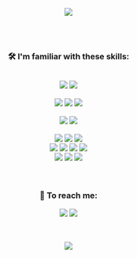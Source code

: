 <p align="center">
	<img align="center" src="https://capsule-render.vercel.app/api?type=rect&color=gradient&text=%20Junsang%20Mun%20&fontAlign=30&fontSize=30&textBg=true&desc=aka.%20%27jumun%27&descAlign=60&descAlignY=50" />
</p>
<br>
<br>
<h3 align="center"> 🛠 I'm familiar with these skills: </h3>
<br>
<div align="center">
	<img src="https://img.shields.io/badge/C-00599c?style=flat-square&logo=C&logoColor=white"/>
	<img src="https://img.shields.io/badge/Javascript-ffb13b?style=flat-square&logo=javascript&logoColor=white"/>
</div>
<br>
<div align="center">
	<img src="https://img.shields.io/badge/Node.js-339933?style=flat-square&logo=node.js&logoColor=white"/>
	<img src="https://img.shields.io/badge/Svelte-FF3E00?style=flat-square&logo=svelte&logoColor=white"/>
	<img src=https://img.shields.io/badge/Express-000000?style=flat-square&logo=Express&logoColor=white/>
</div>
<br>
<div align="center">
	<img src="https://img.shields.io/badge/OCI-F80000?style=flat-square&logo=oracle&logoColor=white"/>
	<img src="https://img.shields.io/badge/AWS-333664?style=flat-square&logo=amazon-aws&logoColor=white"/>
</div>
<br>
<div align="center">
	<img src="https://img.shields.io/badge/Notion-ffffff?style=flat-square&logo=Notion&logoColor=black"/>
	<img src="https://img.shields.io/badge/Slack-4A154B?style=flat-square&logo=Slack&logoColor=white"/>
	<img src="https://img.shields.io/badge/Visual Studio Code-007ACC?style=flat-square&logo=Visual Studio Code&logoColor=white"/>
	<br>
	<img src="https://img.shields.io/badge/MS Office-D83B01?style=flat-square&logo=Microsoft Office&logoColor=white"/>
	<img src="https://img.shields.io/badge/Markdown-000000?style=flat-square&logo=Markdown&logoColor=white"/>
	<img src="https://img.shields.io/badge/Vim-019733?style=flat-square&logo=Vim&logoColor=white"/>
	<img src="https://img.shields.io/badge/Terminal-241F31?style=flat-square&logo=GNOME Terminal&logoColor=white"/>
	<br>
	<img src="https://img.shields.io/badge/macOS-000000?style=flat-square&logo=macOS&logoColor=white"/>
	<img src="https://img.shields.io/badge/Ubuntu-E95420?style=flat-square&logo=Ubuntu&logoColor=white"/>
	<img src="https://img.shields.io/badge/Windows-0078D6?style=flat-square&logo=Microsoft&logoColor=white"/>
</div>
<br>
<br>
<h3 align="center"> 📧 To reach me: </h3>
<div align="center">
	<a href="https://blog.junsang.dev"><img src="https://img.shields.io/badge/BLOG-000000?style=flat-square&logo=Ghost&logoColor=white"/></a>
	<a href="mailto:iam@junsang.dev"><img src="https://img.shields.io/badge/Mail-FFFFFF?style=flat-square&logo=Minutemailer"/></a>
</div>
<div align="center">
<br>
<br>


<p align="center"><img align="center" src="https://github-readme-stats.vercel.app/api?username=Junsang-Mun&count_private=true" /> </p>





<!--
**Junsang-Mun/Junsang-Mun** is a ✨ _special_ ✨ repository because its `README.md` (this file) appears on your GitHub profile.

Here are some ideas to get you started:

- 🔭 I’m currently working on ...
- 🌱 I’m currently learning ...
- 👯 I’m looking to collaborate on ...
- 🤔 I’m looking for help with ...
- 💬 Ask me about ...
- 📫 How to reach me: ...
- 😄 Pronouns: ...
- ⚡ Fun fact: ...
-->

